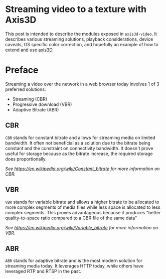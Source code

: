 Streaming video to a texture with Axis3D
========================================

This post is intended to describe the modules exposed in `axis3d-video`.
It describes various streaming solutions, playback considerations,
device caveats, OS specific color correction, and hopefully an example
of how to extend and use [axis3D](https://github.com/littlstar/axis3d).

# Preface

Streaming a video over the network in a web browser today involves 1 of
3 preferred solutions:

* Streaming (CBR)
* Progressive download (VBR)
* Adaptive Bitrate (ABR)

## CBR

`CBR` stands for constant bitrate and allows for streaming media on
limited bandwidth. It often not beneficial as a solution due to the
bitrate being constant and the constraint on connectivity bandwidth. It
doesn't prove useful for storage because as the bitrate increase, the
required storage does proportionally.

*See https://en.wikipedia.org/wiki/Constant_bitrate for more information
on CBR.*

## VBR

`VBR` stands for variable bitrate and allows a higher bitrate
to be allocated to more complex segments of media files while less space
is allocated to less complex segments. This proves advantageous because
it produces "better quality-to-space ratio compared to a CBR file of the
same data"

*See https://en.wikipedia.org/wiki/Variable_bitrate for more information
on VBR.*

## ABR

`ABR` stands for adaptive bitrate and is the most modern solution for
streaming media today. It leverages HTTP today, while others have leveraged
RTP and RTSP in the past.

